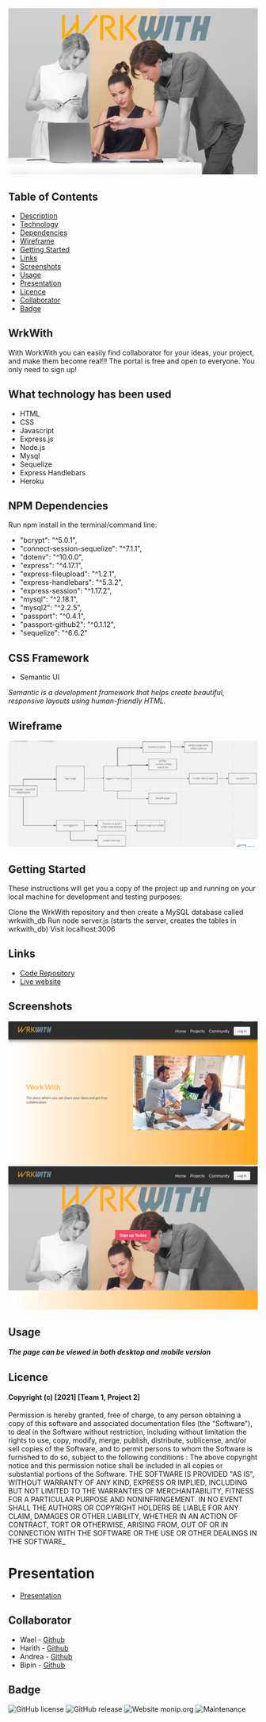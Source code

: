 
<img src="./public/img/cover.png" > 
           











## Table of Contents

* [Description](#wrkwith)
* [Technology](#tech)
* [Dependencies](#depend)
* [Wireframe](#wire)
* [Getting Started](#Start)
* [Links](#links)
* [Screenshots](#Screenshots)
* [Usage](#Usage)
* [Presentation](#Presentation)
* [Licence](#Licence)
* [Collaborator](#Collaborator)
* [Badge](#Badge)


## WrkWith 

With WorkWith you can easily find collaborator for your ideas, your project, and make them become real!!! The portal is free and open to everyone. You only need to sign up!
<div id="tech">
           
## What technology has been used 

* HTML
* CSS
* Javascript
* Express.js
* Node.js
* Mysql
* Sequelize
* Express Handlebars
* Heroku
           
<div id="depend">

## NPM Dependencies

Run npm install in the terminal/command line:


*    "bcrypt": "^5.0.1",
*    "connect-session-sequelize": "^7.1.1",
*    "dotenv": "^10.0.0",
*    "express": "^4.17.1",
*    "express-fileupload": "^1.2.1",
*    "express-handlebars": "^5.3.2",
*    "express-session": "^1.17.2",
*    "mysql": "^2.18.1",
*    "mysql2": "^2.2.5",
*    "passport": "^0.4.1",
*    "passport-github2": "^0.1.12",
*    "sequelize": "^6.6.2"


<div id="CSS">

## CSS Framework

* Semantic UI

_Semantic is a development framework that helps create beautiful, responsive layouts using human-friendly HTML._
           
<div id="wire">

## Wireframe

<img src="./public/img/wireframe.png" > 

<div id="Start">

## Getting Started

These instructions will get you a copy of the project up and running on your local machine for development and testing purposes:

Clone the WrkWith repository and then create a MySQL database called wrkwith_db
Run node server.js (starts the server, creates the tables in wrkwith_db)
Visit localhost:3006

## Links

* [Code Repository](https://github.com/wa20/wrkwith-app)
* [Live website](https://wrkwith-app.herokuapp.com)


<div id="Screenshots">
           
## Screenshots


<img src="./public/img/screen-1.png" > 
           
<img src="./public/img/screen-2.png" > 

<div id="Usage">

## Usage

#### _The page can be viewed in both desktop and mobile version_



<div id="Licence">
           
## Licence


#### Copyright (c) [2021] [Team 1, Project 2]
Permission is hereby granted, free of charge, to any person obtaining a copy
of this software and associated documentation files (the "Software"), to deal
in the Software without restriction, including without limitation the rights
to use, copy, modify, merge, publish, distribute, sublicense, and/or sell
copies of the Software, and to permit persons to whom the Software is
furnished to do so, subject to the following conditions :
The above copyright notice and this permission notice shall be included in all
copies or substantial portions of the Software.
THE SOFTWARE IS PROVIDED "AS IS", WITHOUT WARRANTY OF ANY KIND, EXPRESS OR
IMPLIED, INCLUDING BUT NOT LIMITED TO THE WARRANTIES OF MERCHANTABILITY,
FITNESS FOR A PARTICULAR PURPOSE AND NONINFRINGEMENT. IN NO EVENT SHALL THE
AUTHORS OR COPYRIGHT HOLDERS BE LIABLE FOR ANY CLAIM, DAMAGES OR OTHER
LIABILITY, WHETHER IN AN ACTION OF CONTRACT, TORT OR OTHERWISE, ARISING FROM,
OUT OF OR IN CONNECTION WITH THE SOFTWARE OR THE USE OR OTHER DEALINGS IN THE
SOFTWARE_

# Presentation


* [Presentation](https://docs.google.com/presentation/d/1FPX4IvmPFhk-965_9vu4g_NVPQou6VmRnGfm0KZgMOA/edit?usp=sharing)


<div id="Collaborator">
           
## Collaborator

* Wael - <a href="https://github.com/wa20"> Github </a>
* Harith  - <a href="https://github.com/omnikron"> Github </a>
* Andrea  - <a href="https://github.com/lloret82"> Github </a>
* Bipin - <a href="https://github.com/"> Github </a>

<div id="Badge">
           
## Badge
           
![GitHub license](https://img.shields.io/github/license/Naereen/StrapDown.js.svg)
![GitHub release](https://img.shields.io/github/release/Naereen/StrapDown.js.svg)
![Website monip.org](https://img.shields.io/website-up-down-green-red/http/monip.org.svg)
![Maintenance](https://img.shields.io/badge/Maintained%3F-yes-green.svg)












